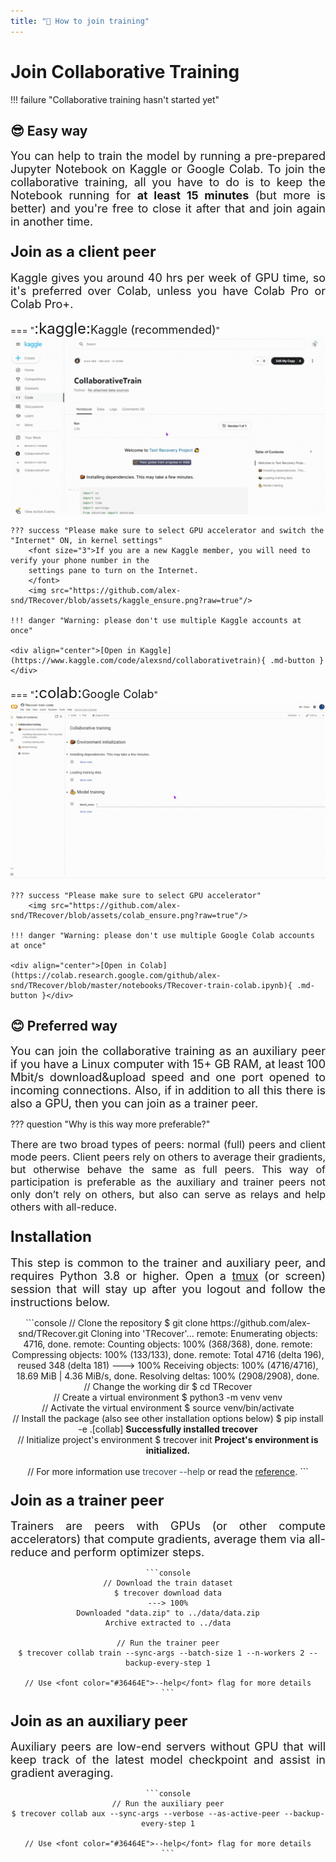 ```yaml
---
title: "🚀 How to join training"
---
```


<h1 align="left">Join Collaborative Training</h1>

!!! failure "Collaborative training hasn't started yet"

## 😎 Easy way

<p align="justify">
<font size="4">
You can help to train the model by running a pre-prepared Jupyter Notebook on Kaggle or Google Colab.
To join the collaborative training, all you have to do is to keep the Notebook running for 
<a><b>at least 15 minutes</b></a> (but more is better) and you're free to close it 
after that and join again in another time.
</font>
</p>

### <font size="5">Join as a client peer</font>

<p align="justify">
<font size="4">
Kaggle gives you around 40 hrs per week of GPU time, so it's preferred over Colab, unless you have
Colab Pro or Colab Pro+.
</font>
</p>

=== "<font size="5">:kaggle:</font><font size="4">Kaggle (recommended)</font>"
    <img src="https://github.com/alex-snd/TRecover/blob/assets/kaggle_animation.gif?raw=true"/>

    ??? success "Please make sure to select GPU accelerator and switch the "Internet" ON, in kernel settings"
        <font size="3">If you are a new Kaggle member, you will need to verify your phone number in the 
        settings pane to turn on the Internet.
        </font>
        <img src="https://github.com/alex-snd/TRecover/blob/assets/kaggle_ensure.png?raw=true"/>

    !!! danger "Warning: please don't use multiple Kaggle accounts at once"

    <div align="center">[Open in Kaggle](https://www.kaggle.com/code/alexsnd/collaborativetrain){ .md-button }</div>

=== "<font size="5">:colab:</font><font size="4">Google Colab</font>"
    <img src="https://github.com/alex-snd/TRecover/blob/assets/collab_animation.gif?raw=true"/>

    ??? success "Please make sure to select GPU accelerator"
        <img src="https://github.com/alex-snd/TRecover/blob/assets/colab_ensure.png?raw=true"/>

    !!! danger "Warning: please don't use multiple Google Colab accounts at once"

    <div align="center">[Open in Colab](https://colab.research.google.com/github/alex-snd/TRecover/blob/master/notebooks/TRecover-train-colab.ipynb){ .md-button }</div>




## 😊 Preferred way

<p align="justify">
<font size="4">
You can join the collaborative training as an auxiliary peer if you have a Linux computer with 15+ GB RAM, at least 
100 Mbit/s download&upload speed and one port opened to incoming connections. Also, if in addition to all this there is also 
a GPU, then you can join as a trainer peer.
</font>
</p>

??? question "Why is this way more preferable?"
    <p align="justify">
    <font size="3">
    There are two broad types of peers: normal (full) peers and client mode peers. Client peers rely on others to 
    average their gradients, but otherwise behave the same as full peers. This way of participation is preferable as 
    the auxiliary and trainer peers not only don’t rely on others, but also can serve as relays and help others with 
    all-reduce.    
    </font>
    </p>

### <font size="5">Installation</font>

<p align="justify">
<font size="4">
This step is common to the trainer and auxiliary peer, and requires Python 3.8 or higher.
Open a <a href="https://tmuxcheatsheet.com">tmux</a> (or screen) session that will stay up after you logout and follow 
the instructions below.
</font>
</p>

<div class="termy" align="center">
```console
// Clone the repository
$ git clone https://github.com/alex-snd/TRecover.git
Cloning into 'TRecover'...    
remote: Enumerating objects: 4716, done.
remote: Counting objects: 100% (368/368), done.
remote: Compressing objects: 100% (133/133), done.
remote: Total 4716 (delta 196), reused 348 (delta 181)
---> 100%
Receiving objects: 100% (4716/4716), 18.69 MiB | 4.36 MiB/s, done.
Resolving deltas: 100% (2908/2908), done.
<br>
// Change the working dir
$ cd TRecover
<br>
// Create a virtual environment
$ python3 -m venv venv
<br>
// Activate the virtual environment
$ source venv/bin/activate
<br>
// Install the package (also see other installation options below)
$ pip install -e .[collab]
<b>Successfully installed trecover</b>
<br>
// Initialize project's environment
$ trecover init
<b>Project's environment is initialized.</b>
<br>
<br>
// For more information use <font color="#36464E">trecover --help</font> or read the <a href="https://alex-snd.github.io/TRecover/src/trecover/app/cli">reference</a>.
```
</div>


### <font size="5">Join as a trainer peer</font>

<p align="justify">
<font size="4">
Trainers are peers with GPUs (or other compute accelerators) that compute gradients, average them via all-reduce and 
perform optimizer steps. 
</font>
</p>

<div class="termy" align="center">

    ```console
    // Download the train dataset
    $ trecover download data
    ---> 100%
    Downloaded "data.zip" to ../data/data.zip
    Archive extracted to ../data

    // Run the trainer peer
    $ trecover collab train --sync-args --batch-size 1 --n-workers 2 --backup-every-step 1
    
    // Use <font color="#36464E">--help</font> flag for more details
    ```

</div>


### <font size="5">Join as an auxiliary peer</font>

<p align="justify">
<font size="4">
Auxiliary peers are low-end servers without GPU that will keep track of the latest model checkpoint 
and assist in gradient averaging. 
</font>
</p>

<div class="termy" align="center">

    ```console
    // Run the auxiliary peer
    $ trecover collab aux --sync-args --verbose --as-active-peer --backup-every-step 1
    
    // Use <font color="#36464E">--help</font> flag for more details
    ```

</div>